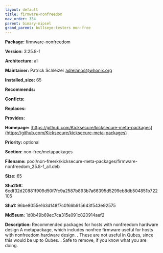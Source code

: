 ```yaml
---
layout: default
title: firmware-nonfreedom
nav_order: 354
parent: binary-mipsel
grand_parent: bullseye-testers non-free
---
```


**Package:** firmware-nonfreedom

**Version:** 3:25.8-1

**Architecture:**  all

**Maintainer:**  Patrick Schleizer <adrelanos@whonix.org>

**Installed_size:**  65

**Recommends:**  

**Conficts:**  

**Replaces:**  

**Provides:**  

**Homepage:**  [https://github.com/Kicksecure/kicksecure-meta-packages](https://github.com/Kicksecure/kicksecure-meta-packages)

**Priority:**  optional

**Section:** non-free/metapackages

**Filename:**  pool/non-free/k/kicksecure-meta-packages/firmware-nonfreedom_25.8-1_all.deb

**Size:**  65

**Sha256:**  6cdf32d20881f909d50f7fc9a2587b893b7a66395d5299eb8db504851b722105

**Sha1:**  96be8055e163d148f7c0f66b915643f543e92575

**Md5sum:**  1d0b49b69ec7ca315e091c820914aef2

**Description:** Recommended packages for hosts with nonfreedom hardware design
 A metapackage, which includes nonfree firmware useful for hosts with
 nonfreedom hardware design.
 .
 These are not useful in Qubes, since this would be up to Qubes.
 .
 Safe to remove, if you know what you are doing.


